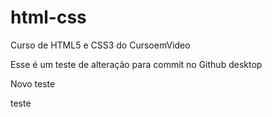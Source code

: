 # html-css
 Curso de HTML5 e CSS3 do CursoemVideo

 Esse é um teste de alteração para commit no Github desktop


Novo teste

teste